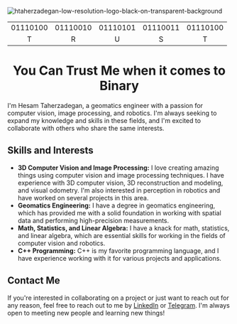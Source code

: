 
![htaherzadegan-low-resolution-logo-black-on-transparent-background](https://github.com/HesamTaherzadeh/HesamTaherzadeh/assets/89359094/4023d78a-ccba-4245-bfe6-970b603f783d)

<table
align="center">
  <tr>
    <td>01110100</td>
    <td>01110010</td>
    <td>01110101</td>
    <td>01110011</td>
    <td>01110100</td>
  </tr>
  <tr>
    <td align="center">T</td>
    <td align="center">R</td>
    <td align="center">U</td>
    <td align="center">S</td>
    <td align="center">T</td>
  </tr>
</table>

<h1 align="center">You Can Trust Me when it comes to Binary</h1>

<p>I'm Hesam Taherzadegan, a geomatics engineer with a passion for computer vision, image processing, and robotics. I'm always seeking to expand my knowledge and skills in these fields, and I'm excited to collaborate with others who share the same interests.</p>

<h2>Skills and Interests</h2>

<ul>
  <li><b>3D Computer Vision and Image Processing:</b> I love creating amazing things using computer vision and image processing techniques. I have experience with 3D computer vision, 3D reconstruction and modeling, and visual odometry. I'm also interested in perception in robotics and have worked on several projects in this area.</li>
  <li><b>Geomatics Engineering:</b> I have a degree in geomatics engineering, which has provided me with a solid foundation in working with spatial data and performing high-precision measurements.</li>
  <li><b>Math, Statistics, and Linear Algebra:</b> I have a knack for math, statistics, and linear algebra, which are essential skills for working in the fields of computer vision and robotics.</li>
  <li><b>C++ Programming:</b> C++ is my favorite programming language, and I have experience working with it for various projects and applications.</li>
</ul>

<h2>Contact Me</h2>

<p>If you're interested in collaborating on a project or just want to reach out for any reason, feel free to reach out to me by <a href="https://www.linkedin.com/in/hesam-taherzadegan/">LinkedIn</a> or <a href="https://t.me/Taherzadegan_hesam">Telegram</a>. I'm always open to meeting new people and learning new things!</p>
